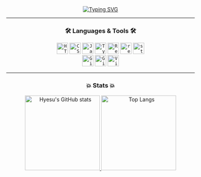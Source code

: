 <!-- <h1 align="center">Welcome to Hyesu's Github 👋</h1> -->
<div align="center">
	<a href="https://git.io/typing-svg"><img src="https://readme-typing-svg.demolab.com?font=Montserrat&pause=1000&color=9747FF&center=true&vCenter=true&width=435&lines=Welcome+to+Hyesu's+Github+%E2%9C%A8" alt="Typing SVG" /></a>
</div>

---

<h3 align="center">🛠️ Languages & Tools 🛠️</h3>
<div align="center">
	<code><img src="https://cdn.simpleicons.org/html5" alt="HTML5" width="30"></code>
	<code><img src="https://cdn.simpleicons.org/css3" alt="CSS3" width="30"></code>
	<code><img src="https://cdn.simpleicons.org/javascript" alt="Javascript" width="30"></code>
	<code><img src="https://cdn.simpleicons.org/typescript" alt="Typescript" width="30"></code>
	<code><img src="https://cdn.simpleicons.org/react" alt="ReactJS" width="30"></code>
	<code><img src="https://cdn.simpleicons.org/reactrouter" alt="react-router-dom" width="30"></code>
	<code><img src="https://cdn.simpleicons.org/styledcomponents" alt="styled-components" width="30"></code>
	<br/>
	<code><img src="https://cdn.simpleicons.org/git" alt="Git" width="30"></code>
	<code><img src="https://cdn.simpleicons.org/github/fff" alt="Github" width="30"></code>
	<code><img src="https://cdn.simpleicons.org/visualstudiocode" alt="Visual Studio Code" width="30"></code>
</div>

---

<h3 align="center">💥 Stats 💥</h3>
<div align="center">
	<a href="https://github.com/anuraghazra/github-readme-stats">
		<img src="https://github-readme-stats.vercel.app/api?username=hyesuhong&theme=material-palenight" alt="Hyesu's GitHub stats" height="200">
	</a>
	<a href="https://github.com/anuraghazra/github-readme-stats">
		<img src="https://github-readme-stats.vercel.app/api/top-langs/?username=hyesuhong&layout=donut&theme=material-palenight" alt="Top Langs" height="200">
	</a>
</div>
